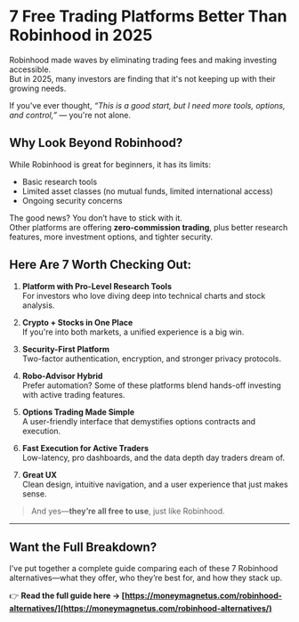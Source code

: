 # 7 Free Trading Platforms Better Than Robinhood in 2025

Robinhood made waves by eliminating trading fees and making investing accessible.  
But in 2025, many investors are finding that it's not keeping up with their growing needs.

If you've ever thought, *“This is a good start, but I need more tools, options, and control,”* — you're not alone.

## Why Look Beyond Robinhood?

While Robinhood is great for beginners, it has its limits:

- Basic research tools  
- Limited asset classes (no mutual funds, limited international access)  
- Ongoing security concerns  

The good news? You don’t have to stick with it.  
Other platforms are offering **zero-commission trading**, plus better research features, more investment options, and tighter security.

## Here Are 7 Worth Checking Out:

1. **Platform with Pro-Level Research Tools**  
   For investors who love diving deep into technical charts and stock analysis.

2. **Crypto + Stocks in One Place**  
   If you're into both markets, a unified experience is a big win.

3. **Security-First Platform**  
   Two-factor authentication, encryption, and stronger privacy protocols.

4. **Robo-Advisor Hybrid**  
   Prefer automation? Some of these platforms blend hands-off investing with active trading features.

5. **Options Trading Made Simple**  
   A user-friendly interface that demystifies options contracts and execution.

6. **Fast Execution for Active Traders**  
   Low-latency, pro dashboards, and the data depth day traders dream of.

7. **Great UX**  
   Clean design, intuitive navigation, and a user experience that just makes sense.

> And yes—**they’re all free to use**, just like Robinhood.

---

## Want the Full Breakdown?

I’ve put together a complete guide comparing each of these 7 Robinhood alternatives—what they offer, who they’re best for, and how they stack up.

👉 **Read the full guide here → [https://moneymagnetus.com/robinhood-alternatives/](https://moneymagnetus.com/robinhood-alternatives/)**
